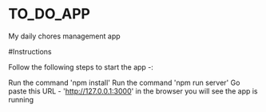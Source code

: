 # TO_DO_APP
My daily chores management app

#Instructions

Follow the following steps to start the app -:

Run the command 'npm install'
Run the command 'npm run server'
Go paste this URL - 'http://127.0.0.1:3000' in the browser you will see the app is running

